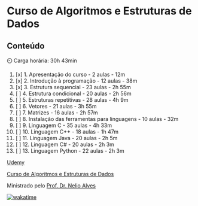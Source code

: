 # Curso de Algoritmos e Estruturas de Dados

## Conteúdo

:timer_clock: Carga horária: 30h 43min

1. [x] 1. Apresentação do curso - 2 aulas - 12m
2. [x] 2. Introdução à programação - 12 aulas - 38m
3. [x] 3. Estrutura sequencial - 23 aulas - 2h 55m
4. [ ] 4. Estrutura condicional - 20 aulas - 2h 56m
5. [ ] 5. Estruturas repetitivas - 28 aulas - 4h 9m
6. [ ] 6. Vetores - 21 aulas - 3h 55m
7. [ ] 7. Matrizes - 16 aulas - 2h 57m
8. [ ] 8. Instalação das ferramentas para linguagens - 10 aulas - 32m
9. [ ] 9. Linguagem C - 35 aulas - 4h 33m
10. [ ] 10. Linguagem C++ - 18 aulas - 1h 47m
11. [ ] 11. Linguagem Java - 20 aulas - 2h 5m
12. [ ] 12. Linguagem C# - 20 aulas - 2h 3m
13. [ ] 13. Linguagem Python - 22 aulas - 2h 3m

[Udemy](https://www.udemy.com)

[Curso de Algoritmos e Estruturas de Dados](https://www.udemy.com/course/curso-algoritmos-logica-de-programacao/)

Ministrado pelo [Prof. Dr. Nelio Alves](https://www.udemy.com/user/nelio-alves/)

[![wakatime](https://wakatime.com/badge/github/tiagosathler/curso_algoritmos.svg)](https://wakatime.com/badge/github/tiagosathler/curso_algoritmos)
